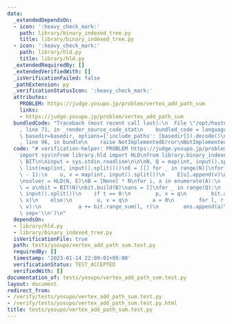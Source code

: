 ```yaml
---
data:
  _extendedDependsOn:
  - icon: ':heavy_check_mark:'
    path: library/binary_indexed_tree.py
    title: library/binary_indexed_tree.py
  - icon: ':heavy_check_mark:'
    path: library/hld.py
    title: library/hld.py
  _extendedRequiredBy: []
  _extendedVerifiedWith: []
  _isVerificationFailed: false
  _pathExtension: py
  _verificationStatusIcon: ':heavy_check_mark:'
  attributes:
    PROBLEM: https://judge.yosupo.jp/problem/vertex_add_path_sum
    links:
    - https://judge.yosupo.jp/problem/vertex_add_path_sum
  bundledCode: "Traceback (most recent call last):\n  File \"/opt/hostedtoolcache/PyPy/3.7.13/x64/site-packages/onlinejudge_verify/documentation/build.py\"\
    , line 71, in _render_source_code_stat\n    bundled_code = language.bundle(stat.path,\
    \ basedir=basedir, options={'include_paths': [basedir]}).decode()\n  File \"/opt/hostedtoolcache/PyPy/3.7.13/x64/site-packages/onlinejudge_verify/languages/python.py\"\
    , line 96, in bundle\n    raise NotImplementedError\nNotImplementedError\n"
  code: "# verification-helper: PROBLEM https://judge.yosupo.jp/problem/vertex_add_path_sum\n\
    import sys\nfrom library.hld import HLD\nfrom library.binary_indexed_tree import\
    \ BIT\n\ninput = sys.stdin.readline\n\n\nN, Q = map(int, input().split())\nA =\
    \ list(map(int, input().split()))\nE = [[] for _ in range(N)]\nfor _ in range(N\
    \ - 1):\n    u, v = map(int, input().split())\n    E[u].append(v)\n    E[v].append(u)\n\
    \nsolver = HLD(N, E)\nB = [None] * N\nfor i, a in enumerate(A):\n    B[solver.ord[i]]\
    \ = a\nbit = BIT(N)\nbit.build(B)\nans = []\nfor _ in range(Q):\n    t, *q = map(int,\
    \ input().split())\n    if t == 0:\n        p, x = q\n        bit.add(solver.ord[p],\
    \ x)\n    else:\n        u, v = q\n        a = 0\n        for l, r in solver.path_query_range(u,\
    \ v):\n            a += bit.range_sum(l, r)\n        ans.append(a)\nprint(*ans,\
    \ sep='\\n')\n"
  dependsOn:
  - library/hld.py
  - library/binary_indexed_tree.py
  isVerificationFile: true
  path: tests/yosupo/vertex_add_path_sum.test.py
  requiredBy: []
  timestamp: '2023-01-14 22:09:01+09:00'
  verificationStatus: TEST_ACCEPTED
  verifiedWith: []
documentation_of: tests/yosupo/vertex_add_path_sum.test.py
layout: document
redirect_from:
- /verify/tests/yosupo/vertex_add_path_sum.test.py
- /verify/tests/yosupo/vertex_add_path_sum.test.py.html
title: tests/yosupo/vertex_add_path_sum.test.py
---
```

